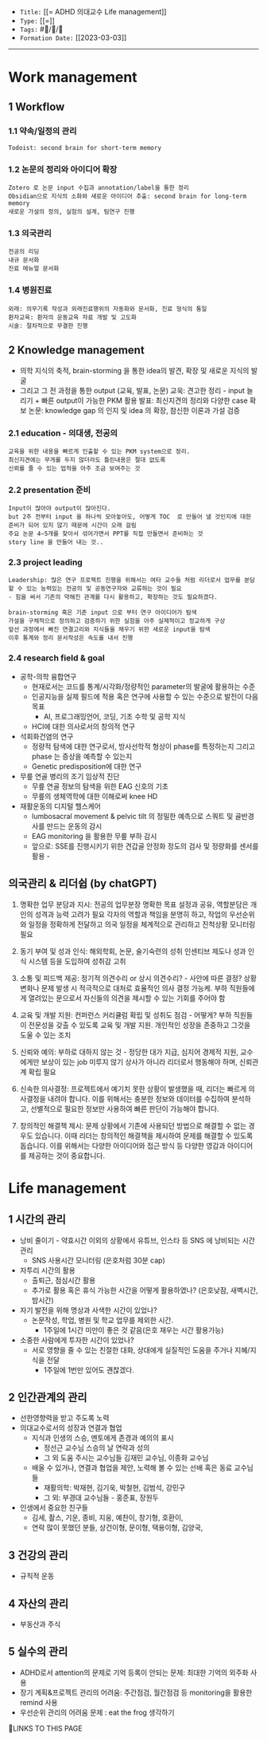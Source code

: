 
-   `Title:` [[= ADHD 의대교수 Life management]]
-   `Type:` [[=]]
-   `Tags:` #🧠️/📝️/🌱️ 
-   `Formation Date:` [[2023-03-03]]
---


# Work management

## 1 Workflow
### 1.1 약속/일정의 관리
	Todoist: second brain for short-term memory 

### 1.2 논문의 정리와 아이디어 확장
	Zotero 로 논문 input 수집과 annotation/label을 통한 정리
	Obsidian으로 지식의 소화와 새로운 아이디어 추출: second brain for long-term memory
	새로운 가설의 정의, 실험의 설계, 팀연구 진행

### 1.3 의국관리
	전공의 리딩
	내규 문서화
	진료 메뉴얼 문서화

### 1.4 병원진료
	외래: 의무기록 작성과 외래진료행위의 자동화와 문서화, 진료 형식의 통일
	환자교육: 환자의 운동교육 자료 개발 및 고도화
	시술: 절차적으로 무결한 진행

## 2 Knowledge management
- 의학 지식의 축적, brain-storming 을 통한 idea의 발견, 확장 및 새로운 지식의 발굴
- 그리고 그 전 과정을 통한 output (교육, 발표, 논문)
	교욱: 견고한 정리 - input 늘리기 + 빠른 output이 가능한 PKM 활용
	발표: 최신지견의 정리와 다양한 case 확보
	논문: knowledge gap 의 인지 및 idea 의 확장, 참신한 이론과 가설 검증

### 2.1 education - 의대생, 전공의
	교육을 위한 내용을 빠르게 인출할 수 있는 PKM system으로 정리.
	최신지견에는 무게를 두지 않더라도 틀린내용은 절대 없도록
	신뢰를 줄 수 있는 업적을 아주 조금 보여주는 것

### 2.2 presentation 준비
	Input이 많아야 output이 많아진다. 
	but 2주 전부터 input 을 하나씩 모아놓아도, 어떻게 TOC  로 만들어 낼 것인지에 대한 준비가 되어 있지 않기 때문에 시간이 오래 걸림
	주요 논문 4~5개를 찾아서 섞어가면서 PPT를 직접 만들면서 준비하는 것
	story line 을 만들어 내는 것..

### 2.3 project leading
	Leadership: 많은 연구 프로젝트 진행을 위해서는 여타 교수들 처럼 리더로서 업무를 분담할 수 있는 능력있는 전공의 및 공동연구자와 교류하는 것이 필요
	- 힘을 써서 기존의 약해진 관계를 다시 활용하고, 확장하는 것도 필요하겠다.
	
	brain-storming 혹은 기존 input 으로 부터 연구 아이디어가 탐색
	가설을 구체적으로 정의하고 검증하기 위한 실험을 아주 실제적이고 정교하게 구상
	앞선 과정에서 빠진 연결고리와 지식들을 채우기 위한 새로운 input을 탐색
	이후 통계와 정리 문서작성은 속도를 내서 진행

### 2.4 research field & goal
- 공학-의학 융합연구
	- 현재로서는 코드를 통계/시각화/정량적인 parameter의 발굴에 활용하는 수준
	- 인공지능을 실제 필드에 적용 혹은 연구에 사용할 수 있는 수준으로 발전이 다음 목표
		- AI, 프로그래밍언어, 코딩, 기초 수학 및 공학 지식
	- HCI에 대한 의사로서의 창의적 연구
- 석회화건염의 연구
	- 정량적 탐색에 대한 연구로서, 방사선학적 형상이 phase를 특정하는지 그리고 phase 는 증상을 예측할 수 있는지
	- Genetic predisposition에 대한 연구
- 무릎 연골 병리의 조기 임상적 진단
	- 무릎 연골 정보의 탐색을 위한 EAG 신호의 기초
	- 무릎의 생체역학에 대한 이해로써 knee HD
- 재활운동의 디지털 헬스케어
	- lumbosacral movement & pelvic tilt 의 정밀한 예측으로 스쿼트 및 골반경사를 만드는 운동의 감시
	- EAG monitoring 을 활용한 무릎 부하 감시
	- 앞으로: SSE를 진행시키기 위한 견갑골 안정화 정도의 검사 및 정량화를 센서를 활용	- 



## 의국관리 & 리더쉽 (by chatGPT)

1. 명확한 업무 분담과 지시: 전공의 업무분장
명확한 목표 설정과 공유, 역할분담은 개인의 성격과 능력 고려가 필요
각자의 역할과 책임을 분명히 하고, 작업의 우선순위와 일정을 정확하게 전달하고 의국 일정을 체계적으로 관리하고 진척상황 모니터링 필요

2. 동기 부여 및 성과 인식: 해외학회, 논문, 술기숙련의 성취
인센티브 제도나 성과 인식 시스템 등을 도입하여 성취감 고취

3. 소통 및 피드백 제공: 정기적 의견수리 or 상시 의견수리? - 사안에 따른 결정?
상황 변화나 문제 발생 시 적극적으로 대처로 효율적인 의사 결정 가능케. 부하 직원들에게 열려있는 문으로서 자신들의 의견을 제시할 수 있는 기회를 주어야 함

4. 교육 및 개발 지원: 컨퍼런스 커리큘럼 확립 및 성취도 점검 - 어떻게? 
부하 직원들이 전문성을 갖출 수 있도록 교육 및 개발 지원. 개인적인 성장을 존중하고 그것을 도울 수 있는 조치

5. 신뢰와 예의: 부하로 대하지 않는 것  - 정당한 대가 지급, 심지어 경제적 지원, 교수에게만 보상이 있는 job 미루지 않기
상사가 아니라 리더로서 행동해야 하며, 신뢰관계 확립 필요

6. 신속한 의사결정: 프로젝트에서 예기치 못한 상황이 발생했을 때, 리더는 빠르게 의사결정을 내려야 합니다. 이를 위해서는 충분한 정보와 데이터를 수집하여 분석하고, 선별적으로 필요한 정보만 사용하여 빠른 판단이 가능해야 합니다.

7. 창의적인 해결책 제시: 문제 상황에서 기존에 사용되던 방법으로 해결할 수 없는 경우도 있습니다. 이때 리더는 창의적인 해결책을 제시하여 문제를 해결할 수 있도록 돕습니다. 이를 위해서는 다양한 아이디어와 접근 방식 등 다양한 영감과 아이디어를 제공하는 것이 중요합니다.





# Life management

## 1 시간의 관리 
- 낭비 줄이기 - 약효시간 이외의 상황에서 유튜브, 인스타 등 SNS 에 낭비되는 시간 관리 
	- SNS 사용시간 모니터링 (은호처럼 30분 cap)
- 자투리 시간의 활용 
	- 출퇴근, 점심시간 활용
	- 추가로 활용 혹은 휴식 가능한 시간을 어떻게 활용하였나? (은호낮잠, 새벽시간, 밤시간)
- 자기 발전을 위해 명상과 사색한 시간이 있었나?
	- 논문작성, 학업, 병원 및 학교 업무를 제외한 시간. 
		- 1주일에 1시간 미만이 좋은 것 같음(은호 재우는 시간 활용가능)
- 소중한 사람에게 투자한 시간이 있었나?
	- 서로 영향을 줄 수 있는 친절한 대화, 상대에게 실질적인 도움을 주거나 지혜/지식을 전달
		- 1주일에 1번만 있어도 괜찮겠다.

## 2 인간관계의 관리 
- 선한영향력을 받고 주도록 노력
- 의대교수로서의 성장과 연결과 협업
	- 지식과 인생의 스승, 멘토에게 존경과 예의의 표시
		- 정선근 교수님 스승의 날 연락과 성의
		- 그 외 도움 주시는 교수님들 김재민 교수님, 이종화 교수님
	- 배울 수 있거나, 연결과 협업을 제안, 노력해 볼 수 있는 선배 혹은 동료 교수님들
		- 재활의학: 박재현, 김기욱, 박철현, 김범석, 강민구
		- 그 외: 부경대 교수님들 - 홍준표, 장원두 
- 인생에서 중요한 친구들
	- 김세, 촬스, 기운, 종비, 지웅, 예찬이, 창기형, 호환이, 
	- 연락 많이 못했던 분들, 상건이형, 문이형, 택용이형, 김양국, 

## 3 건강의 관리 
- 규칙적 운동

## 4 자산의 관리
- 부동산과 주식

## 5 실수의 관리
- ADHD로서 attention의 문제로 기억 등록이 안되는 문제: 최대한 기억의 외주화 사용
- 장기 계획&프로젝트 관리의 어려움: 주간점검, 월간점검 등 monitoring을 활용한 remind 사용
- 우선순위 관리의 어려움 문제 : eat the frog 생각하기



🔗LINKS TO THIS PAGE
